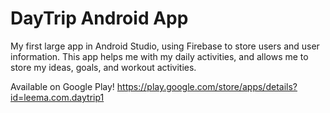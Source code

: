 # DayTrip Android App

My first large app in Android Studio, using Firebase to store users and user information. This app helps me with my daily activities, and allows me to store my ideas, goals, and workout activities.

Available on Google Play!
https://play.google.com/store/apps/details?id=leema.com.daytrip1
